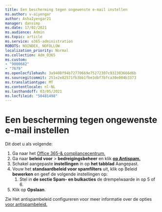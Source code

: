 ```yaml
---
title: Een bescherming tegen ongewenste e-mail instellen
ms.author: v-aiyengar
author: AshaIyengar21
manager: dansimp
ms.date: 17/02/2021
ms.audience: Admin
ms.topic: article
ms.service: o365-administration
ROBOTS: NOINDEX, NOFOLLOW
localization_priority: Normal
ms.collection: Adm_O365
ms.custom:
- "9000682"
- "7679"
ms.openlocfilehash: 3a9408f94b72770669e75272307c932303666d6b
ms.sourcegitcommit: 251e2e82571fb3bb1fbe3dbf7bfca30e004b3373
ms.translationtype: MT
ms.contentlocale: nl-NL
ms.lasthandoff: 03/05/2021
ms.locfileid: "50481498"
---
```

# <a name="set-up-an-anti-spam-protection"></a>Een bescherming tegen ongewenste e-mail instellen

Dit doet u als volgende:

1. Ga naar het [Office 365-& compliancecentrum.](https://go.microsoft.com/fwlink/p/?linkid=2077143)
1. Ga naar **beleid voor**  >  **bedreigingsbeheer** en klik **[op Antispam.](https://go.microsoft.com/fwlink/p/?linkid=2077143)**
1. Schakel aangepaste **instellingen** in op **het tabblad** Aangepast.
1. Vouw het **standaardbeleid voor spamfilters** uit, klik op Beleid **bewerken** en geef de volgende instellingen op:
    1. Stel in **de sectie Spam- en bulkacties** de drempelwaarde in op 5 of 6.
1. Klik op **Opslaan**.

Zie Het antispambeleid configureren voor meer informatie over de opties [voor antispambeleid.](https://go.microsoft.com/fwlink/?linkid=2092051)
